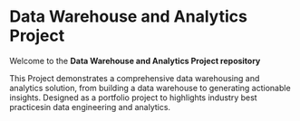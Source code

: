 # Data Warehouse and Analytics Project

Welcome to the **Data Warehouse and Analytics Project repository**

This Project demonstrates a comprehensive data warehousing and analytics solution, from building a data warehouse to generating actionable insights. Designed as a portfolio project to highlights industry best practicesin data engineering and analytics.
